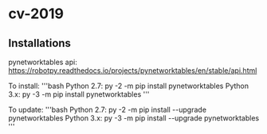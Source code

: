 # cv-2019

## Installations
pynetworktables api:
https://robotpy.readthedocs.io/projects/pynetworktables/en/stable/api.html

To install:
'''bash
Python 2.7: py -2 -m pip install pynetworktables
Python 3.x: py -3 -m pip install pynetworktables
'''

To update:
'''bash
Python 2.7: py -2 -m pip install --upgrade pynetworktables
Python 3.x: py -3 -m pip install --upgrade pynetworktables
'''
